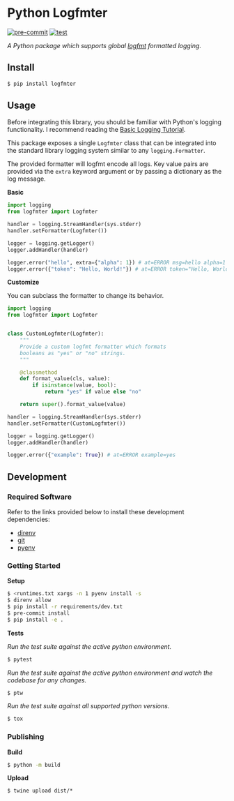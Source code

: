 # Python Logfmter

[![pre-commit](https://github.com/jteppinette/python-logfmter/actions/workflows/pre-commit.yml/badge.svg)](https://github.com/jteppinette/python-logfmter/actions/workflows/pre-commit.yml)
[![test](https://github.com/jteppinette/python-logfmter/actions/workflows/test.yml/badge.svg)](https://github.com/jteppinette/python-logfmter/actions/workflows/test.yml)

_A Python package which supports global [logfmt](https://www.brandur.org/logfmt) formatted logging._

## Install

```sh
$ pip install logfmter
```

## Usage

Before integrating this library, you should be familiar with Python's logging
functionality. I recommend reading the [Basic Logging
Tutorial](https://docs.python.org/3/howto/logging.html).

This package exposes a single `Logfmter` class that can be integrated into
the standard library logging system similar to any `logging.Formatter`.

The provided formatter will logfmt encode all logs. Key value pairs are provided
via the `extra` keyword argument or by passing a dictionary as the log message.

**Basic**

```python
import logging
from logfmter import Logfmter

handler = logging.StreamHandler(sys.stderr)
handler.setFormatter(Logfmter())

logger = logging.getLogger()
logger.addHandler(handler)

logger.error("hello", extra={"alpha": 1}) # at=ERROR msg=hello alpha=1
logger.error({"token": "Hello, World!"}) # at=ERROR token="Hello, World!"
```

**Customize**

You can subclass the formatter to change its behavior.

```python
import logging
from logfmter import Logfmter


class CustomLogfmter(Logfmter):
    """
    Provide a custom logfmt formatter which formats
    booleans as "yes" or "no" strings.
    """

    @classmethod
    def format_value(cls, value):
        if isinstance(value, bool):
            return "yes" if value else "no"

	return super().format_value(value)

handler = logging.StreamHandler(sys.stderr)
handler.setFormatter(CustomLogfmter())

logger = logging.getLogger()
logger.addHandler(handler)

logger.error({"example": True}) # at=ERROR example=yes
```

## Development

### Required Software

Refer to the links provided below to install these development dependencies:

- [direnv](https://direnv.net)
- [git](https://git-scm.com/)
- [pyenv](https://github.com/pyenv/pyenv#installation)

### Getting Started

**Setup**

```sh
$ <runtimes.txt xargs -n 1 pyenv install -s
$ direnv allow
$ pip install -r requirements/dev.txt
$ pre-commit install
$ pip install -e .
```

**Tests**

_Run the test suite against the active python environment._

```sh
$ pytest
```

_Run the test suite against the active python environment and
watch the codebase for any changes._

```sh
$ ptw
```

_Run the test suite against all supported python versions._

```sh
$ tox
```

### Publishing

**Build**

```sh
$ python -m build
```

**Upload**

```
$ twine upload dist/*
```
